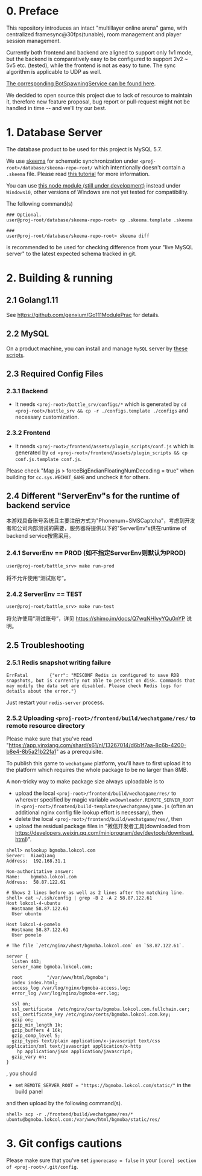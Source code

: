 # 0. Preface
This repository introduces an intact "multillayer online arena" game, with centralized framesync@30fps(tunable), room management and player session management. 

Currently both frontend and backend are aligned to support only 1v1 mode, but the backend is comparatively easy to be configured to support 2v2 ~ 5v5 etc. (tested), while the frontend is not as easy to tune. The sync algorithm is applicable to UDP as well.

[The corresponding BotSpawningService can be found here](https://github.com/genxium/AIPlayerForTreasureHunterX).

We decided to open source this project due to lack of resource to maintain it, therefore new feature proposal, bug report or pull-request might not be handled in time -- and we'll try our best.

# 1. Database Server

The database product to be used for this project is MySQL 5.7.

We use [skeema](https://github.com/skeema/skeema) for schematic synchronization under `<proj-root>/database/skeema-repo-root/` which intentionally doesn't contain a `.skeema` file. Please read [this tutorial](https://shimo.im/doc/wQ0LvB0rlZcbHF5V) for more information.

You can use [this node module (still under development)](https://github.com/genxium/node-mysqldiff-bridge) instead under `Windows10`, other versions of Windows are not yet tested for compatibility.

The following command(s)
```
### Optional.
user@proj-root/database/skeema-repo-root> cp .skeema.template .skeema

###
user@proj-root/database/skeema-repo-root> skeema diff
```
is recommended to be used for checking difference from your "live MySQL server" to the latest expected schema tracked in git.

# 2. Building & running

## 2.1 Golang1.11
See https://github.com/genxium/Go111ModulePrac for details.

## 2.2 MySQL 
On a product machine, you can install and manage `MySQL` server by [these scripts](https://github.com/genxium/Ubuntu14InitScripts/tree/master/database/mysql).

## 2.3 Required Config Files

### 2.3.1 Backend 
- It needs `<proj-root>/battle_srv/configs/*` which is generated by `cd <proj-root>/battle_srv && cp -r ./configs.template ./configs` and necessary customization.

### 2.3.2 Frontend 
- It needs `<proj-root>/frontend/assets/plugin_scripts/conf.js` which is generated by `cd <proj-root>/frontend/assets/plugin_scripts && cp conf.js.template conf.js`.

Please check "Map.js > forceBigEndianFloatingNumDecoding = true" when building for `cc.sys.WECHAT_GAME` and uncheck it for others.

## 2.4 Different "ServerEnv"s for the runtime of backend service 

本游戏具备账号系统且主要注册方式为"Phonenum+SMSCaptcha"，考虑到开发者和公司内部测试的需要，服务器将提供以下的"ServerEnv"s供在runtime of backend service按需采用。

### 2.4.1 ServerEnv == PROD (如不指定ServerEnv则默认为PROD)
```
user@proj-root/battle_srv> make run-prod
```

将不允许使用“测试账号”。

### 2.4.2 ServerEnv == TEST
```
user@proj-root/battle_srv> make run-test
```

将允许使用“测试账号”，详见 https://shimo.im/docs/Q7wqNHlvyYQu0nYP 说明。


## 2.5 Troubleshooting

### 2.5.1 Redis snapshot writing failure
```
ErrFatal        {"err": "MISCONF Redis is configured to save RDB snapshots, but is currently not able to persist on disk. Commands that may modify the data set are disabled. Please check Redis logs for details about the error."}
```

Just restart your `redis-server` process.

### 2.5.2 Uploading `<proj-root>/frontend/build/wechatgame/res/` to remote resource directory

Please make sure that you've read "https://app.yinxiang.com/shard/s61/nl/13267014/d6b1f7aa-8c6b-4200-b8e4-8b5a21b22fa1" as a prerequisite.

To publish this game to `wechatgame` platform, you'll have to first upload it to the platform which requires the whole package to be no larger than 8MB.

A non-tricky way to make package size always uploadable is to 
- upload the local `<proj-root>/frontend/build/wechatgame/res/` to wherever specified by magic variable `wxDownloader.REMOTE_SERVER_ROOT` in `<proj-root>/frontend/build-templates/wechatgame/game.js` (often an additional nginx config file lookup effort is necessary), then
- delete the local `<proj-root>/frontend/build/wechatgame/res/`, then
- upload the residual package files in "微信开发者工具(downloaded from https://developers.weixin.qq.com/miniprogram/dev/devtools/download.html)".

```
shell> nslookup bgmoba.lokcol.com
Server:  XiaoQiang
Address:  192.168.31.1

Non-authoritative answer:
Name:    bgmoba.lokcol.com
Address:  58.87.122.61

# Shows 2 lines before as well as 2 lines after the matching line.
shell> cat ~/.ssh/config | grep -B 2 -A 2 58.87.122.61
Host lokcol-4-ubuntu
  Hostname 58.87.122.61
  User ubuntu

Host lokcol-4-pomelo
  Hostname 58.87.122.61
  User pomelo
```

```
# The file `/etc/nginx/vhost/bgmoba.lokcol.com` on `58.87.122.61`. 

server {
  listen 443;
  server_name bgmoba.lokcol.com;

  root         "/var/www/html/bgmoba";
  index index.html;
  access_log /var/log/nginx/bgmoba-access.log;
  error_log /var/log/nginx/bgmoba-err.log;

  ssl on;
  ssl_certificate  /etc/nginx/certs/bgmoba.lokcol.com.fullchain.cer;
  ssl_certificate_key /etc/nginx/certs/bgmoba.lokcol.com.key;
  gzip on;
  gzip_min_length 1k;
  gzip_buffers 4 16k;
  gzip_comp_level 5;
  gzip_types text/plain application/x-javascript text/css application/xml text/javascript application/x-http
    hp application/json application/javascript;
  gzip_vary on;
}
```

, you should 

- set `REMOTE_SERVER_ROOT = "https://bgmoba.lokcol.com/static/"` in the build panel

and then upload by the following command(s).
```
shell> scp -r ./frontend/build/wechatgame/res/* ubuntu@bgmoba.lokcol.com:/var/www/html/bgmoba/static/res/
```

# 3. Git configs cautions

Please make sure that you've set `ignorecase = false` in your `[core] section of <proj-root>/.git/config`.
